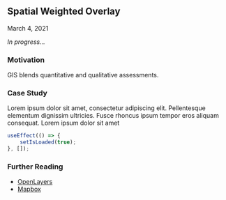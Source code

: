[//]: # (Date)

## Spatial Weighted Overlay

March 4, 2021

<i>In progress...</i>

### Motivation

GIS blends quantitative and qualitative assessments. 

### Case Study

Lorem ipsum dolor sit amet, consectetur adipiscing elit. Pellentesque elementum dignissim ultricies. Fusce rhoncus ipsum tempor eros aliquam consequat. Lorem ipsum dolor sit amet

```javascript
useEffect(() => {
    setIsLoaded(true);
}, []);
```

### Further Reading

* [OpenLayers](https://openlayers.org/)  
* [Mapbox](https://mapbox.com/)